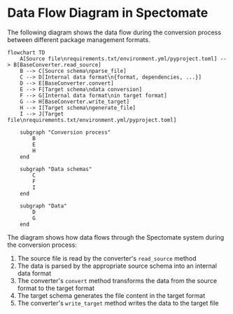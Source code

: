 # Data Flow Diagram in Spectomate

The following diagram shows the data flow during the conversion process between different package management formats.

```mermaid
flowchart TD
    A[Source file\nrequirements.txt/environment.yml/pyproject.toml] --> B[BaseConverter.read_source]
    B --> C[Source schema\nparse_file]
    C --> D[Internal data format\n{format, dependencies, ...}]
    D --> E[BaseConverter.convert]
    E --> F[Target schema\ndata conversion]
    F --> G[Internal data format\nin target format]
    G --> H[BaseConverter.write_target]
    H --> I[Target schema\ngenerate_file]
    I --> J[Target file\nrequirements.txt/environment.yml/pyproject.toml]
    
    subgraph "Conversion process"
        B
        E
        H
    end
    
    subgraph "Data schemas"
        C
        F
        I
    end
    
    subgraph "Data"
        D
        G
    end
```

The diagram shows how data flows through the Spectomate system during the conversion process:

1. The source file is read by the converter's `read_source` method
2. The data is parsed by the appropriate source schema into an internal data format
3. The converter's `convert` method transforms the data from the source format to the target format
4. The target schema generates the file content in the target format
5. The converter's `write_target` method writes the data to the target file
